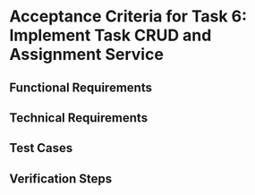 # Acceptance Criteria for Task 6: Implement Task CRUD and Assignment Service

<!-- This file contains clear acceptance criteria and test cases -->
<!-- TODO: Fill in content based on architecture.md, prd.txt, and tasks.json -->

## Functional Requirements

## Technical Requirements

## Test Cases

## Verification Steps
